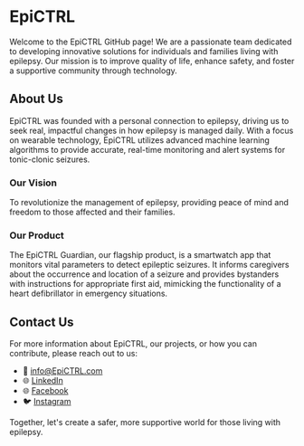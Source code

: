 # EpiCTRL
Welcome to the EpiCTRL GitHub page! We are a passionate team dedicated to developing innovative solutions for individuals and families living with epilepsy. Our mission is to improve quality of life, enhance safety, and foster a supportive community through technology.

## About Us
EpiCTRL was founded with a personal connection to epilepsy, driving us to seek real, impactful changes in how epilepsy is managed daily. With a focus on wearable technology, EpiCTRL utilizes advanced machine learning algorithms to provide accurate, real-time monitoring and alert systems for tonic-clonic seizures.

### Our Vision
To revolutionize the management of epilepsy, providing peace of mind and freedom to those affected and their families.

### Our Product
The EpiCTRL Guardian, our flagship product, is a smartwatch app that monitors vital parameters to detect epileptic seizures. It informs caregivers about the occurrence and location of a seizure and provides bystanders with instructions for appropriate first aid, mimicking the functionality of a heart defibrillator in emergency situations.

## Contact Us
For more information about EpiCTRL, our projects, or how you can contribute, please reach out to us:

- 📧 info@EpiCTRL.com
- 🌐 [LinkedIn](https://LinkedIn.com/company/EpiCTRL)
- 🌐 [Facebook](https://Facebook.com/EpiCTRL)
- 🐦 [Instagram](https://Instagram.com/epictrl)

Together, let's create a safer, more supportive world for those living with epilepsy.

